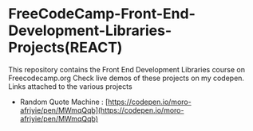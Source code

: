 # FreeCodeCamp-Front-End-Development-Libraries-Projects(REACT)

This repository contains the Front End Development Libraries course on Freecodecamp.org 
Check live demos of these projects on my codepen. Links attached to the various projects

* Random Quote Machine : [https://codepen.io/moro-afriyie/pen/MWmqQqb](https://codepen.io/moro-afriyie/pen/MWmqQqb)

